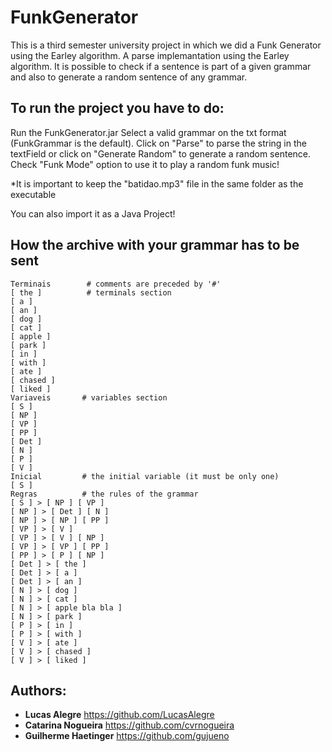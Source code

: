 # FunkGenerator

This is a third semester university project in which we did a Funk Generator using the Earley algorithm.
A parse implemantation using the Earley algorithm.
It is possible to check if a sentence is part of a given grammar and also to generate a random sentence of any grammar.

## To run the project you have to do:

Run the FunkGenerator.jar
Select a valid grammar on the txt format (FunkGrammar is the default).
Click on "Parse" to parse the string in the textField or click on "Generate Random" to generate a random sentence.
Check "Funk Mode" option to use it to play a random funk music!

*It is important to keep the "batidao.mp3" file in the same folder as the executable

You can also import it as a Java Project!

## How the archive with your grammar has to be sent

```
Terminais        # comments are preceded by '#'
[ the ]          # terminals section
[ a ]
[ an ]
[ dog ]
[ cat ]
[ apple ]
[ park ]
[ in ]
[ with ]
[ ate ]
[ chased ]
[ liked ]
Variaveis       # variables section
[ S ]
[ NP ]
[ VP ]
[ PP ]
[ Det ]
[ N ]
[ P ]
[ V ]
Inicial         # the initial variable (it must be only one)
[ S ]
Regras          # the rules of the grammar
[ S ] > [ NP ] [ VP ] 
[ NP ] > [ Det ] [ N ] 
[ NP ] > [ NP ] [ PP ] 
[ VP ] > [ V ] 
[ VP ] > [ V ] [ NP ]
[ VP ] > [ VP ] [ PP ] 
[ PP ] > [ P ] [ NP ] 
[ Det ] > [ the ]
[ Det ] > [ a ] 
[ Det ] > [ an ] 
[ N ] > [ dog ]
[ N ] > [ cat ] 
[ N ] > [ apple bla bla ] 
[ N ] > [ park ]
[ P ] > [ in ] 
[ P ] > [ with ] 
[ V ] > [ ate ] 
[ V ] > [ chased ]
[ V ] > [ liked ]
```

## Authors:

* **Lucas Alegre** https://github.com/LucasAlegre
* **Catarina Nogueira** https://github.com/cvrnogueira
* **Guilherme Haetinger** https://github.com/gujueno
